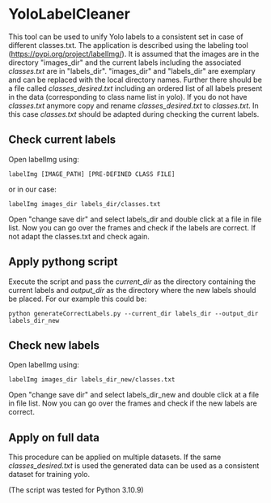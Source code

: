 # YoloLabelCleaner
This tool can be used to unify Yolo labels to a consistent set in case of different classes.txt.
The application is described using the labeling tool (https://pypi.org/project/labelImg/). 
It is assumed that the images are in the directory "images_dir" and the current labels including the associated _classes.txt_ are in "labels_dir".
"images_dir" and "labels_dir" are exemplary and can be replaced with the local directory names.
Further there should be a file called _classes_desired.txt_ including an ordered list of all labels present in the data (corresponding to class name list in yolo). If you do not have _classes.txt_ anymore copy and rename _classes_desired.txt_ to _classes.txt_. In this case _classes.txt_ should be adapted during checking the current labels.

## Check current labels
Open labelImg using:
```
labelImg [IMAGE_PATH] [PRE-DEFINED CLASS FILE]
```
or in our case:
```
labelImg images_dir labels_dir/classes.txt
```

Open "change save dir" and select labels_dir and double click at a file in file list. Now you can go over the frames and check if the labels are correct.
If not adapt the classes.txt and check again.


## Apply pythong script
Execute the script and pass the _current_dir_ as the directory containing the current labels and _output_dir_ as the directory where the new labels should be placed. For our example this could be:
```
python generateCorrectLabels.py --current_dir labels_dir --output_dir labels_dir_new
```

## Check new labels
Open labelImg using:
```
labelImg images_dir labels_dir_new/classes.txt
```
Open "change save dir" and select labels_dir_new and double click at a file in file list. Now you can go over the frames and check if the new labels are correct.

## Apply on full data
This procedure can be applied on multiple datasets. If the same _classes_desired.txt_ is used the generated data can be used as a consistent dataset for training yolo.


(The script was tested for Python 3.10.9)
